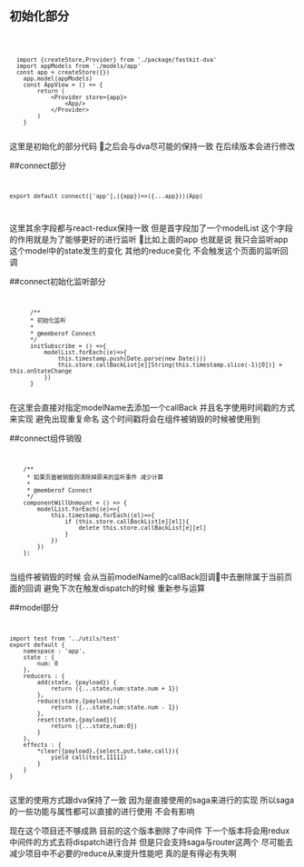 ## 初始化部分
<code>

      import {createStore,Provider} from './package/fastkit-dva'
      import appModels from './models/app'
      const app = createStore({})
        app.model(appModels)
        const AppView = () => {
            return (
                <Provider store={app}>
                    <App/>
                </Provider>
            )
        }
</code>
这里是初始化的部分代码 之后会与dva尽可能的保持一致 在后续版本会进行修改

##connect部分
<code>

    export default connect(['app'],({app})=>({...app}))(App)
</code>

这里其余字段都与react-redux保持一致 但是首字段加了一个modelList
这个字段的作用就是为了能够更好的进行监听 比如上面的app
也就是说 我只会监听app这个model中的state发生的变化 其他的reduce变化 不会触发这个页面的监听回调

##connect初始化监听部分
<code>

          /**
          * 初始化监听
          * 
          * @memberof Connect
          */
          initSubscribe = () =>{
              modelList.forEach((e)=>{
                  this.timestamp.push(Date.parse(new Date()))
                  this.store.callBackList[e][String(this.timestamp.slice(-1)[0])] = this.onStateChange
              })
          }
</code>
在这里会直接对指定modelName去添加一个callBack 并且名字使用时间戳的方式来实现 避免出现重复命名
这个时间戳将会在组件被销毁的时候被使用到

##connect组件销毁
<code>

        /**
         * 如果页面被销毁则清除掉原来的监听事件 减少计算
         * 
         * @memberof Connect
         */
        componentWillUnmount = () => {
            modelList.forEach((e)=>{
                this.timestamp.forEach((el)=>{
                    if (this.store.callBackList[e][el]){
                        delete this.store.callBackList[e][el]
                    }
                })
            })
        };
</code>
当组件被销毁的时候 会从当前modelName的callBack回调中去删除属于当前页面的回调 避免下次在触发dispatch的时候 重新参与运算


##model部分
<code>

    import test from '../utils/test'
    export default {
        namespace : 'app',
        state : {
            num: 0
        },
        reducers : {
            add(state, {payload}) {
                return ({...state,num:state.num + 1})
            },
            reduce(state,{payload}){
                return ({...state,num:state.num - 1})
            },
            reset(state,{payload}){
                return ({...state,num:0})
            }
        },
        effects : {
            *clear({payload},{select,put,take,call}){
                yield call(test,11111)
            }
        }
    }
</code>
这里的使用方式跟dva保持了一致 因为是直接使用的saga来进行的实现 所以saga的一些功能与属性都可以直接的进行使用 不会有影响

现在这个项目还不够成熟 目前的这个版本删除了中间件 下一个版本将会用redux中间件的方式去将dispatch进行合并 但是只会支持saga与router这两个 尽可能去减少项目中不必要的reduce从来提升性能吧 真的是有得必有失啊